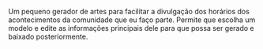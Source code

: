 Um pequeno gerador de artes para facilitar a divulgação dos horários dos acontecimentos da comunidade que eu faço parte. Permite que escolha um modelo e edite as informações principais dele para que possa ser gerado e baixado posteriormente.

